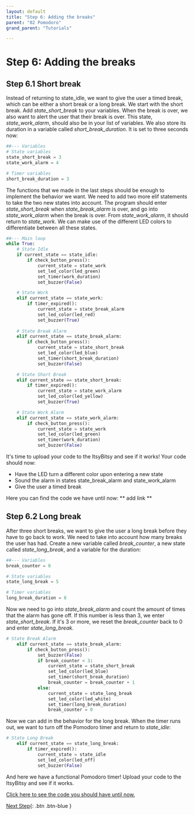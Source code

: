 ```yaml
---
layout: default
title: "Step 6: Adding the breaks"
parent: "02 Pomodoro"
grand_parent: "Tutorials"

---
```


# Step 6: Adding the breaks
## Step 6.1 Short break
Instead of returning to state_idle, we want to give the user a timed break, which can be either a short break or a long break. We start with the short break. Add *state_short_break* to your variables. When the break is over, we also want to alert the user that their break is over. This state, *state_work_alarm*, should also be in your list of variables. We also store its duration in a variable called *short_break_duration*. It is set to three seconds now:

```python
##--- Variables
# State variables
state_short_break = 3
state_work_alarm = 4

# Timer variables
short_break_duration = 3

```

The functions that we made in the last steps should be enough to implement the behavior we want. We need to add two more elif statements to take the two new states into account. The program should enter *state_short_break* when *state_break_alarm* is over, and go into *state_work_alarm* when the break is over. From *state_work_alarm*, it should return to *state_work*. We can make use of the different LED colors to differentiate between all these states. 

```python
##--- Main loop
while True:
    # State Idle
    if current_state == state_idle:
        if check_button_press():
            current_state = state_work
            set_led_color(led_green)
            set_timer(work_duration)
            set_buzzer(False)

    # State Work
    elif current_state == state_work:
        if timer_expired():
            current_state = state_break_alarm
            set_led_color(led_red)
            set_buzzer(True)
    
    # State Break Alarm
    elif current_state == state_break_alarm:
        if check_button_press():
            current_state = state_short_break
            set_led_color(led_blue)
            set_timer(short_break_duration)
            set_buzzer(False)

    # State Short Break
    elif current_state == state_short_break:
        if timer_expired():
            current_state = state_work_alarm
            set_led_color(led_yellow)
            set_buzzer(True)

    # State Work Alarm
    elif current_state == state_work_alarm:
        if check_button_press():
            current_state = state_work
            set_led_color(led_green)
            set_timer(work_duration)
            set_buzzer(False)

```

It's time to upload your code to the ItsyBitsy and see if it works! Your code should now:

 - Have the LED turn a different color upon entering a new state
 - Sound the alarm in states state_break_alarm and state_work_alarm
 - Give the user a timed break 
 
 Here you can find the code we have until now: ** add link ** 

## Step 6.2 Long break
After three short breaks, we want to give the user a long break before they have to go back to work. We need to take into account how many breaks the user has had. Create a new variable called *break_counter*, a new state called *state_long_break*, and a variable for the duration:

```python
##--- Variables
break_counter = 0

# State variables 
state_long_break = 5

# Timer variables
long_break_duration = 8

```

Now we need to go into *state_break_alarm* and count the amount of times that the alarm has gone off. If this number is less than 3, we enter *state_short_break*. If it's 3 or more, we reset the *break_counter* back to 0 and enter *state_long_break*.

```python
# State Break Alarm
    elif current_state == state_break_alarm:
        if check_button_press():
            set_buzzer(False)
            if break_counter < 3:
                current_state = state_short_break
                set_led_color(led_blue)
                set_timer(short_break_duration)
                break_counter = break_counter + 1
            else:
                current_state = state_long_break
                set_led_color(led_white)
                set_timer(long_break_duration)
                break_counter = 0

```

Now we can add in the behavior for the long break. When the timer runs out, we want to turn off the Pomodoro timer and return to *state_idle*:

```python
# State Long Break
    elif current_state == state_long_break:
        if timer_expired():
            current_state = state_idle
            set_led_color(led_off)
            set_buzzer(False)

```

And here we have a functional Pomodoro timer! Upload your code to the ItsyBitsy and see if it works. 

[Click here to see the code you should have until now.](step6-code)

[Next Step](step7){: .btn .btn-blue }